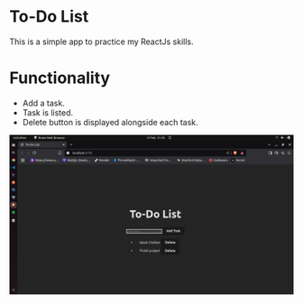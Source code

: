 # To-Do List

This is a simple app to practice my ReactJs skills.

# Functionality

- Add a task.
- Task is listed.
- Delete button is displayed alongside each task.

![Image](./src/assets/screenshot.png)
